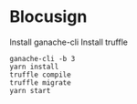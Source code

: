 # Blocusign

Install ganache-cli
Install truffle

```
ganache-cli -b 3
yarn install
truffle compile
truffle migrate
yarn start
```